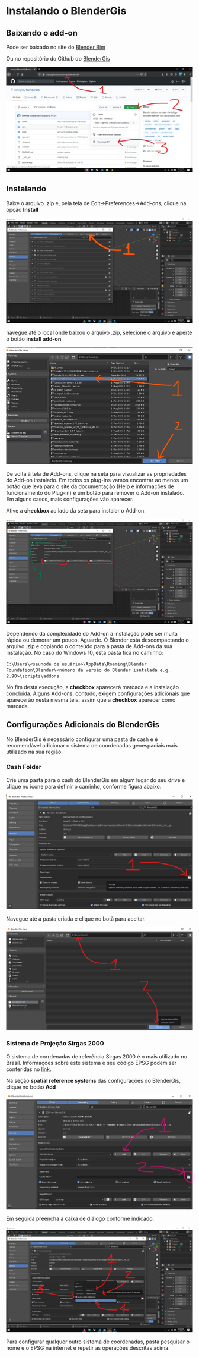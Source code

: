 # Instalando o BlenderGis

## Baixando o add-on

Pode ser baixado no site do [Blender Bim](https://blenderbim.org/download.html)


Ou no repositório do Github do [BlenderGis](https://github.com/domlysz/BlenderGIS)

![github_BenderGis](../figs/imgBlender/BlenderGisGitHub.jpg)


## Instalando

Baixe o arquivo .zip e, pela tela de Edit->Preferences->Add-ons, clique na opção **Install**

![bgis_install](../figs/imgBlender/INSTALL_ADDONS.JPG)

navegue até o local onde baixou o arquivo .zip, selecione o arquivo e aperte o botão **install add-on**

![bgis_install_2](../figs/imgBlender/INSTALL_ADDONS_2.JPG)

De volta à tela de Add-ons, clique na seta para visualizar as propriedades do Add-on instalado. Em todos os plug-ins vamos encontrar ao menos um botão que leva para o site da documentação (Help e informações de funcionamento do Plug-in) e um botão para remover o Add-on instalado. Em alguns casos, mais configurações vão aparecer.

Ative a **checkbox** ao lado da seta para instalar o Add-on. 

![bgis_install_2](../figs/imgBlender/INSTALL_ADDONS_3.JPG)


Dependendo da complexidade do Add-on a instalação pode ser muita rápida ou demorar um pouco. Aguarde. O Blender esta descompactando o arquivo .zip e copiando o conteúdo para a pasta de Add-ons da sua instalação. No caso do Windows 10, esta pasta fica no caminho:

```
C:\Users\<seunode de usuário>\AppData\Roaming\Blender Foundation\Blender\<número da versão do Blender isntalada e.g. 2.90>\scripts\addons
```

No fim desta execução, a **checkbox** aparecerá marcada e a instalação concluída. Alguns Add-ons, contudo, exigem configurações adicionais que aparecerão nesta mesma tela, assim que a **checkbox** aparecer como marcada.

## Configurações Adicionais do BlenderGis

No BlenderGis é necessário configurar uma pasta de cash e é recomendável adicionar o sistema de coordenadas geoespaciais mais utilizado na sua região.

### Cash Folder

Crie uma pasta para o cash do BlenderGis em algum lugar do seu drive e clique no ícone para definir o caminho, conforme figura abaixo:

![cash](../figs/imgBlender/BlenderGisCashFolder.jpg)

Navegue até a pasta criada e clique no botã para aceitar.

![cash_2](../figs/imgBlender/BlenderGisCashFolder_2.jpg)


### Sistema de Projeção Sirgas 2000

O sistema de corrdenadas de referência Sirgas 2000 é o mais utilizado no Brasil. Informações sobre este sistema e seu código EPSG podem ser conferidas no [link](https://epsg.io/4674).

Na seção **spatial reference systems** das configurações do BlenderGis, clique no botão **Add**

![cash_2](../figs/imgBlender/BlenderGisCRS.jpg)

Em seguida preencha a caixa de diálogo conforme indicado.

![cash_2](../figs/imgBlender/BlenderGisCRS_2.jpg)

Para configurar qualquer outro sistema de coordenadas, pasta pesquisar o nome e o EPSG na internet e repetir as operações descritas acima.
